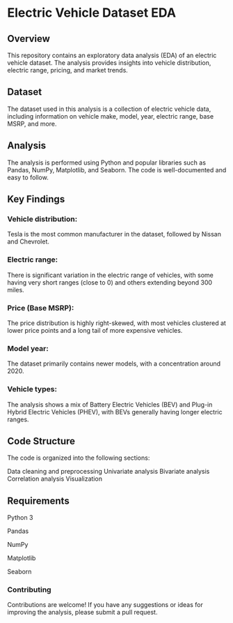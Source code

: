 Electric Vehicle Dataset EDA
==========================

## Overview
This repository contains an exploratory data analysis (EDA) of an electric vehicle dataset. The analysis provides insights into vehicle distribution, electric range, pricing, and market trends.

## Dataset
The dataset used in this analysis is a collection of electric vehicle data, including information on vehicle make, model, year, electric range, base MSRP, and more.

## Analysis
The analysis is performed using Python and popular libraries such as Pandas, NumPy, Matplotlib, and Seaborn. The code is well-documented and easy to follow.

## Key Findings
### Vehicle distribution: 
Tesla is the most common manufacturer in the dataset, followed by Nissan and Chevrolet.
### Electric range: 
There is significant variation in the electric range of vehicles, with some having very short ranges (close to 0) and others extending beyond 300 miles.
### Price (Base MSRP): 
The price distribution is highly right-skewed, with most vehicles clustered at lower price points and a long tail of more expensive vehicles.
### Model year:
The dataset primarily contains newer models, with a concentration around 2020.
### Vehicle types: 
The analysis shows a mix of Battery Electric Vehicles (BEV) and Plug-in Hybrid Electric Vehicles (PHEV), with BEVs generally having longer electric ranges.


## Code Structure
The code is organized into the following sections:

Data cleaning and preprocessing
Univariate analysis
Bivariate analysis
Correlation analysis
Visualization


## Requirements
Python 3

Pandas

NumPy

Matplotlib

Seaborn


### Contributing
Contributions are welcome! If you have any suggestions or ideas for improving the analysis, please submit a pull request.
